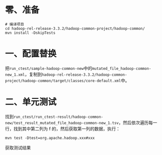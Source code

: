 # 零、准备

```
# 编译项目
cd hadoop-rel-release-3.3.2/hadoop-common-project/hadoop-common/
mvn install -DskipTests
```

# 一、配置替换

把`run_ctest/sample-hadoop-common-new`中的`mutated_file_hadoop-common-new_1.xml`，复制到`hadoop-rel-release-3.3.2/hadoop-common-project/hadoop-common/target/classes/core-default.xml`中。

# 二、单元测试

找到`run_ctest/run_ctest-result/hadoop-common-new/test_result_mutated_file_hadoop-common-new_1.tsv`，然后依次遍历每一行，找到其中第二列为 f 的，然后获取第一列的数据，执行：

```
mvn test -Dtest=org.apache.hadoop.xxx#xxx
```

获取测试结果
